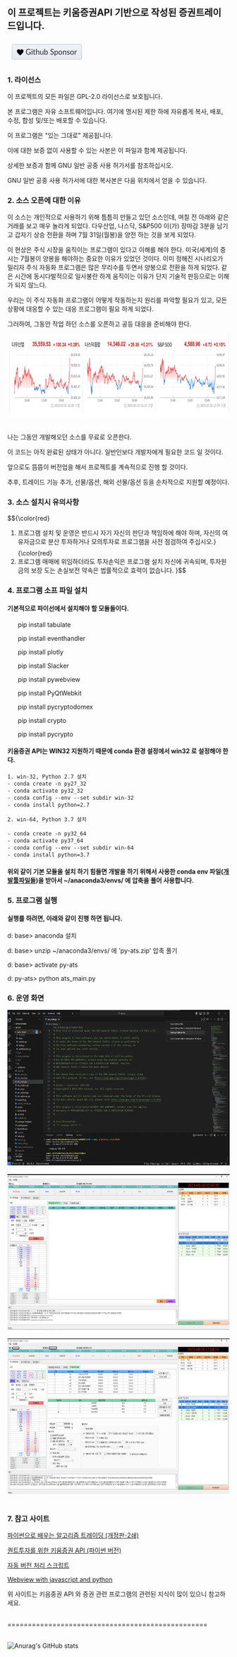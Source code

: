 <h2>이 프로젝트는 키움증권API 기반으로 작성된 증권트레이드입니다.</h2>

<a href="https://github.com/sponsors/warvirus" target="_blank" rel="noopener" style=" background-color: #e6ebf1; background-image: linear-gradient(-180deg, #f0f3f6, #e6ebf1 90%); background-position: -0.5em; color: #24292e; text-decoration: none; border: 1px solid rgba(27, 31, 35, 0.35); padding: 6px 10px; user-select: none; background-repeat: repeat-x; background-position: -1px -1px; background-size: 110% 110%; border: 1px solid rgba(27, 31, 35, 0.2); border-radius: 0.25em; -webkit-user-select: none; -moz-user-select: none; -ms-user-select: none; -webkit-appearance: none; -moz-appearance: none; appearance: none; white-space: nowrap; vertical-align: middle; font-size: 17px; font-family: 'Lato', sans-serif !important; margin: 10px; display: inline-block; "><svg style="color: #ea4aaa; vertical-align: text-bottom !important;" viewBox="0 0 12 16" version="1.1" width="16" height="20" aria-hidden="true"><path fill-rule="evenodd" d="M8.727 3C7.091 3 6.001 4.65 6.001 4.65S4.909 3 3.273 3C1.636 3 0 4.1 0 6.3 0 9.6 6 14 6 14s6-4.4 6-7.7C12 4.1 10.364 3 8.727 3z"></path></svg> Github Sponsor </a>

### 1. 라이선스 

<p>이 프로젝트의 모든 파일은 GPL-2.0 라이선스로 보호됩니다.</p>
<p>본 프로그램은 자유 소프트웨어입니다. 여기에 명시된 제한 하에 자유롭게 복사, 배포, 수정, 합성 및/또는 배포할 수 있습니다.</p>

<p>이 프로그램은 "있는 그대로" 제공됩니다. </p>
<p>이에 대한 보증 없이 사용할 수 있는 사본은 이 파일과 함께 제공됩니다. </p>
<p>상세한 보증과 함께 GNU 일반 공중 사용 허가서를 참조하십시오.</p>

<p>GNU 일반 공중 사용 허가서에 대한 복사본은 다음 위치에서 얻을 수 있습니다.</p>
<p><https://www.gnu.org/licenses/gpl-2.0.html></p>


### 2. 소스 오픈에 대한 이유
   <p>이 소스는 개인적으로 사용하기 위해 틈틈히 만들고 있던 소스인데, 며칠 전 아래와 같은 거래를 보고 매우 놀라게 되었다. 다우산업, 나스닥, S&P500 이(가) 장마감 3분을 남기고 갑자기 상승 전환을 하며 7월 31일(월봉)을 양전 하는 것을 보게 되었다. </p>
   <p>이 현상은 주식 시장을 움직이는 프로그램이 있다고 이해를 해야 한다.
   미국(세계)의 증시는 7월봉이 양봉을 해야하는 중요한 이유가 있었던 것이다. 이미 정해진 시나리오가 밀리자 주식 자동화 프로그램은 많은 무리수를 두면서 양봉으로 전환을 하게 되었다. 같은 시간에 동시다발적으로 일사불란 하게 움직이는 이유가 단지 기술적 판등으로는 이해가 되지 않느다.</p>
   <p>우리는 이 주식 자동화 프로그램이 어떻게 작동하는지 원리를 파악할 필요가 있고, 모든 상황에 대응할 수 있는 대응 프로그램이 필요 하게 되었다. </p>
   <p>그러하여, 그동안 작업 하던 소스를 오픈하고 공등 대응을 준비해야 한다.</p>
   
   <img src="screenshot/trade_01.jpg" />
  <br />
  <br />
  <p>나는 그동안 개발해오던 소스를 무료로 오픈한다. </p>
  <p>이 코드는 아직 완료된 상태가 아니다. 일반인보다 개발자에게 필요한 코드 일 것이다.</p>
  <p>앞으로도 뜸뜸이 버전업을 해서 프로젝트를 계속적으로 진행 할 것이다.</p> 

  <p>추후, 트레이드 기능 추가, 선물/옵션, 해외 선물/옵션 등을 순차적으로 지원할 예정이다.</p>

### 3. 소스 설치시 유의사항
  $${\color{red}
   1) 프로그램 설치 및 운영은 반드시 자기 자신의 판단과 책임하에 해야 하며, 자신의 여유자금으로 분산 투자하거나 모의투자로 프로그램을 사전 점검하여 주십시오.}$$
  $${\color{red}
   2)  프로그램 매매에 위임하더라도 투자손익은 프로그램 설치 자신에 귀속되며, 투자원금의 보장 도는 손실보전 약속은 법률적으로 효력이 없습니다.
  }$$
 

### 4. 프로그램 소프 파일 설치

####  기본적으로 파이선에서 설치해야 할 모듈들이다.

  <ul>pip install tabulate</ul>
  <ul>pip install eventhandler</ul>
  <ul>pip install plotly</ul>
  <ul>pip install Slacker</ul>
  <ul>pip install pywebview</ul>
  <ul>pip install PyQtWebkit</ul>

  <ul>pip install pycryptodomex</ul>
  <ul>pip install crypto</ul>
  <ul>pip install pycrypto</ul>

####  키움증권 API는 WIN32 지원하기 때문에 conda 환경 설정에서 win32 로 설정해야 한다.
    1. win-32, Python 2.7 설치
    - conda create -n py27_32
    - conda activate py32_32
    - conda config --env --set subdir win-32
    - conda install python=2.7

    2. win-64, Python 3.7 설치

    - conda create -n py32_64
    - conda activate py37_64
    - conda config --env --set subdir win-64
    - conda install python=3.7

####  위외 같이 기본 모듈을 설치 하기 힘들면 개발을 하기 위해서 사용한 conda env 파일(<a href="https://drive.google.com/drive/folders/14soNPRwqHd8osdCd9IHT9NLngebvgpWt?usp=sharing">개발툴파일들</a>)을 받아서 ~/anaconda3/envs/ 에 압축을 풀어 사용합니다.


### 5. 프로그램 실행
  
  #### 실행를 하려면, 아래와 같이 진행 하면 됩니다.
  <div>
  <p>  d: base> anaconda 설치 </p>
  <p>  d: base> unzip ~/anaconda3/envs/ 에 'py-ats.zip' 압축 풀기 </p>
  <p>  d: base> activate py-ats </p>
  <p>  d: py-ats> python ats_main.py </p>
  </div>

### 6. 운영 화면
<img src="screenshot/pic1.png" width=640 height=352 />
<br />
<br />
<img src="screenshot/pic2.png" width=640 height=352 />
<br />
<br />
<img src="screenshot/pic3.png" width=640 height=352 />
<br />
<br />


### 7. 참고 사이트
  <p><a href="https://wikidocs.net/book/110">파이썬으로 배우는 알고리즘 트레이딩 (개정판-2쇄)</a></p>
  <p><a href="https://wikidocs.net/book/1173">퀀트투자를 위한 키움증권 API (파이썬 버전)</a>
  <p><a href="https://wikidocs.net/5856">자동 버전 처리 스크립트</a></p>
  <p><a href="https://github.com/sculove/QWebview-plus">Webview with javascript and python</a></p>

  위 사이트는 키음중권 API 와 증권 관련 프로그램의 관련된 지식이 많이 있으니 참고하세요.

 
<br />  
=================================================
<br />
<br />


   ![Anurag's GitHub stats](https://github-readme-stats.vercel.app/api?username=warvirus&show_icons=true&theme=radical)

